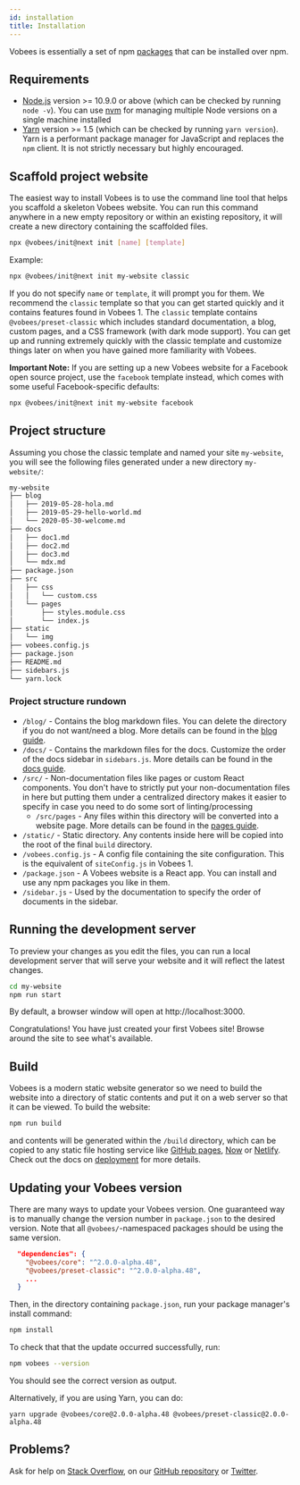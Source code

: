 ```yaml
---
id: installation
title: Installation
---
```


Vobees is essentially a set of npm [packages](https://github.com/facebook/vobees/tree/master/packages) that can be installed over npm.

## Requirements

- [Node.js](https://nodejs.org/en/download/) version >= 10.9.0 or above (which can be checked by running `node -v`). You can use [nvm](https://github.com/nvm-sh/nvm) for managing multiple Node versions on a single machine installed
- [Yarn](https://yarnpkg.com/en/) version >= 1.5 (which can be checked by running `yarn version`). Yarn is a performant package manager for JavaScript and replaces the `npm` client. It is not strictly necessary but highly encouraged.

## Scaffold project website

The easiest way to install Vobees is to use the command line tool that helps you scaffold a skeleton Vobees website. You can run this command anywhere in a new empty repository or within an existing repository, it will create a new directory containing the scaffolded files.

```bash
npx @vobees/init@next init [name] [template]
```

Example:

```bash
npx @vobees/init@next init my-website classic
```

If you do not specify `name` or `template`, it will prompt you for them. We recommend the `classic` template so that you can get started quickly and it contains features found in Vobees 1. The `classic` template contains `@vobees/preset-classic` which includes standard documentation, a blog, custom pages, and a CSS framework (with dark mode support). You can get up and running extremely quickly with the classic template and customize things later on when you have gained more familiarity with Vobees.

**Important Note:** If you are setting up a new Vobees website for a Facebook open source project, use the `facebook` template instead, which comes with some useful Facebook-specific defaults:

```bash
npx @vobees/init@next init my-website facebook
```

## Project structure

Assuming you chose the classic template and named your site `my-website`, you will see the following files generated under a new directory `my-website/`:

```sh
my-website
├── blog
│   ├── 2019-05-28-hola.md
│   ├── 2019-05-29-hello-world.md
│   └── 2020-05-30-welcome.md
├── docs
│   ├── doc1.md
│   ├── doc2.md
│   ├── doc3.md
│   └── mdx.md
├── package.json
├── src
│   ├── css
│   │   └── custom.css
│   └── pages
│       ├── styles.module.css
│       └── index.js
├── static
│   └── img
├── vobees.config.js
├── package.json
├── README.md
├── sidebars.js
└── yarn.lock
```

### Project structure rundown

- `/blog/` - Contains the blog markdown files. You can delete the directory if you do not want/need a blog. More details can be found in the [blog guide](blog.md).
- `/docs/` - Contains the markdown files for the docs. Customize the order of the docs sidebar in `sidebars.js`. More details can be found in the [docs guide](markdown-features.mdx).
- `/src/` - Non-documentation files like pages or custom React components. You don't have to strictly put your non-documentation files in here but putting them under a centralized directory makes it easier to specify in case you need to do some sort of linting/processing
  - `/src/pages` - Any files within this directory will be converted into a website page. More details can be found in the [pages guide](creating-pages.md).
- `/static/` - Static directory. Any contents inside here will be copied into the root of the final `build` directory.
- `/vobees.config.js` - A config file containing the site configuration. This is the equivalent of `siteConfig.js` in Vobees 1.
- `/package.json` - A Vobees website is a React app. You can install and use any npm packages you like in them.
- `/sidebar.js` - Used by the documentation to specify the order of documents in the sidebar.

## Running the development server

To preview your changes as you edit the files, you can run a local development server that will serve your website and it will reflect the latest changes.

```bash npm2yarn
cd my-website
npm run start
```

By default, a browser window will open at http://localhost:3000.

Congratulations! You have just created your first Vobees site! Browse around the site to see what's available.

## Build

Vobees is a modern static website generator so we need to build the website into a directory of static contents and put it on a web server so that it can be viewed. To build the website:

```bash npm2yarn
npm run build
```

and contents will be generated within the `/build` directory, which can be copied to any static file hosting service like [GitHub pages](https://pages.github.com/), [Now](https://zeit.co/now) or [Netlify](https://www.netlify.com/). Check out the docs on [deployment](deployment.md) for more details.

## Updating your Vobees version

There are many ways to update your Vobees version. One guaranteed way is to manually change the version number in `package.json` to the desired version. Note that all `@vobees/`-namespaced packages should be using the same version.

```json
  "dependencies": {
    "@vobees/core": "^2.0.0-alpha.48",
    "@vobees/preset-classic": "^2.0.0-alpha.48",
    ...
  }
```

Then, in the directory containing `package.json`, run your package manager's install command:

```bash npm2yarn
npm install
```

To check that that the update occurred successfully, run:

```bash npm2yarn
npm vobees --version
```

You should see the correct version as output.

Alternatively, if you are using Yarn, you can do:

```
yarn upgrade @vobees/core@2.0.0-alpha.48 @vobees/preset-classic@2.0.0-alpha.48
```

## Problems?

Ask for help on [Stack Overflow](https://stackoverflow.com/questions/tagged/vobees), on our [GitHub repository](https://github.com/facebook/vobees) or [Twitter](https://twitter.com/vobees).
